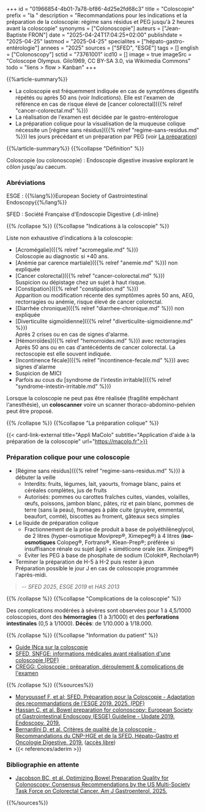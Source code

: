 +++
id = "01966854-4b01-7a78-bf86-4d25e2fd68c3"
title = "Coloscopie"
prefix = "la "
description = "Recommandations pour les indications et la préparation de la coloscopie: régime sans résidus et PEG jusqu'à 2 heures avant la coloscopie"
synonyms = ["Colonoscopie"]
auteurs = ["Jean-Baptiste FRON"]
date = "2025-04-24T17:04:25+02:00"
publishdate = "2025-04-25"
lastmod = "2025-04-25"
specialites = ["hépato-gastro-entérologie"]
annees = "2025"
sources = ["SFED", "ESGE"]
tags = []
english = ["Colonoscopy"]
sctid = "73761001"
icd10 = []
image = true
imageSrc = "Coloscope Olympus. Gilo1969, CC BY-SA 3.0, via Wikimedia Commons"
todo = "liens > flow > Kanban"
+++

{{%article-summary%}}

- La coloscopie est fréquemment indiquée en cas de symptômes digestifs répétés ou après 50 ans (voir *Indications*). Elle est l'examen de référence en cas de risque élevé de [cancer colorectal]({{% relref "cancer-colorectal.md" %}})
- La réalisation de l'examen est décidée par le gastro-entérologue
- La préparation colique pour la visualisation de la muqueuse colique nécessite un [régime sans résidus]({{% relref "regime-sans-residus.md" %}}) les jours précédant et un préparation par PEG (voir [La préparation](#la-préparation-colique))

{{%/article-summary%}}
{{%collapse "Définition" %}}

Coloscopie (ou colonoscopie)
: Endoscopie digestive invasive explorant le côlon jusqu'au caecum.

### Abréviations

ESGE
: {{%lang%}}European Society of Gastrointestinal Endoscopy{{%/lang%}}

SFED
: Société Française d'Endoscopie Digestive
{.dl-inline}

{{% /collapse %}}
{{%collapse "Indications à la coloscopie" %}}

Liste non exhaustive d'indications à la coloscopie:

- [Acromégalie]({{% relref "acromegalie.md" %}})  
  Coloscopie au diagnostic si +40 ans.
- [Anémie par carence martiale]({{% relref "anemie.md" %}}) non expliquée
- [Cancer colorectal]({{% relref "cancer-colorectal.md" %}})  
  Suspicion ou dépistage chez un sujet à haut risque.
- [Constipation]({{% relref "constipation.md" %}})  
  Apparition ou modification récente des symptômes après 50 ans, AEG, rectorragies ou anémie, risque élevé de cancer colorectal.
- [Diarrhée chronique]({{% relref "diarrhee-chronique.md" %}}) non expliquée
- [Diverticulite sigmoïdienne]({{% relref "diverticulite-sigmoidienne.md" %}})  
  Après 2 crises ou en cas de signes d'alarme.
- [Hémorroïdes]({{% relref "hemorroides.md" %}}) avec rectorragies  
  Après 50 ans ou en cas d'antécédents de cancer colorectal. La rectoscopie est elle souvent indiquée.
- [Incontinence fécale]({{% relref "incontinence-fecale.md" %}}) avec signes d'alarme
- Suspicion de MICI
- Parfois au cous du [syndrome de l'intestin irritable]({{% relref "syndrome-intestin-irritable.md" %}})

Lorsque la coloscopie ne peut pas être réalisée (fragilité empêchant l'anesthésie), un **coloscanner** voire un scanner thoraco-abdomino-pelvien peut être proposé.

{{% /collapse %}}
{{%collapse "La préparation colique" %}}

{{< card-link-external title="Appli MaColo" subtitle="Application d'aide à la préparation de la coloscopie" url="https://macolo.fr">}}

### Préparation colique pour une coloscopie

- [Régime sans résidus]({{% relref "regime-sans-residus.md" %}}) à débuter la veille
  - Interdits: fruits, légumes, lait, yaourts, fromage blanc, pains et céréales complètes, jus de fruits
  - Autorisés: pommes ou carottes fraîches cuites, viandes, volailles, œufs, poissons, jambon blanc, pâtes, riz et pain blanc, pommes de terre (sans la peau), fromages à pâte cuite (gruyère, emmental, beaufort, comté), biscottes au froment, gâteaux secs simples
- Le liquide de préparation colique
  - Fractionnement de la prise de produit à base de polyéthilèneglycol, de 2 litres (hyper-osmotique Moviprep®, Ximepeg®) à 4 litres (**iso-osmotiques** Colopeg®, Fortrans®, Klean-Prep®; préférée si insuffisance rénale ou sujet âgé) + siméticone orale (ex. Ximipeg®)
  - Éviter les PEG à base de phosphate de sodium (Colokit®, Recholan®)
- Terminer la préparation de H-5 à H-2 puis rester à jeun  
  Préparation possible le jour J en cas de coloscopie programmée l'après-midi.

> -- *SFED 2025*, *ESGE 2019* et *HAS 2013*

{{% /collapse %}}
{{%collapse "Complications de la coloscopie" %}}

Des complications modérées à sévères sont observées pour 1 à 4,5/1000 coloscopies, dont des **hémorragies** (1 à 3/1000) et des **perforations intestinales** (0,5 à 1/1000). **Décès**: de 1/10.000 à 1/18.000.

{{% /collapse %}}
{{%collapse "Information du patient" %}}

- [Guide INca sur la coloscopie](https://www.cancer.fr/catalogue-des-publications/la-coloscopie-ou-endoscopie-digestive-basse)
- [SFED, SNFGE: informations médicales avant réalisation d'une coloscopie (PDF)](https://www.snfge.org/sites/www.snfge.org/files/medias/documents/information_patient_coloscopie_sfed-snfge-snfcp_2017.pdf)
- [CREGG: Coloscopie : préparation, déroulement & complications de l'examen](https://www.cregg.org/espace-patients/tube-digestif/coloscopie-preparation-deroulement-complications-de-lexamen/)

{{% /collapse %}}
{{%sources%}}

- [Moryoussef F, et al; SFED. Préparation pour la Coloscopie - Adaptation des recommandations de l'ESGE 2019. 2025. (PDF)](https://www.sfed.org/wp-content/uploads/2025/01/SFED-Preparation-Coloscopie-adaptation-des-recommandations-de-lESGE-2019.pdf)
- [Hassan C, et al. Bowel preparation for colonoscopy: European Society of Gastrointestinal Endoscopy (ESGE) Guideline - Update 2019. Endoscopy. 2019.](https://www.thieme-connect.de/products/ejournals/html/10.1055/a-0959-0505)
- [Bernardini D, et al. Critères de qualité de la coloscopie - Recommandations du CNP-HGE et de la SFED. Hépato-Gastro et Oncologie Digestive. 2019.](https://www.jle.com/fr/revues/hpg/e-docs/criteres_de_qualite_du_compte_rendu_de_coloscopie_recommandations_du_cnp_hge_et_de_la_sfed_313695/article.phtml) ([accès libre](https://www.sfed.org/actualites/recommandations-criteres-qualite-coloscopie-du-compte-rendu-coloscopie/))
- {{< references/aderim >}}

### Bibliographie en attente

- [Jacobson BC, et al. Optimizing Bowel Preparation Quality for Colonoscopy: Consensus Recommendations by the US Multi-Society Task Force on Colorectal Cancer. Am J Gastroenterol. 2025.](https://doi.org/10.14309/ajg.0000000000003287)

{{%/sources%}}
